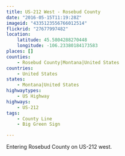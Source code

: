 ```yaml
---
title: US-212 West - Rosebud County
date: "2016-05-15T11:19:28Z"
imageid: "4335123556766012514"
flickrid: "27677997482"
location:
    latitude: 45.5804288270448
    longitude: -106.23380184173583
places: []
counties:
    - Rosebud County|Montana|United States
countries:
    - United States
states:
    - Montana|United States
highwaytypes:
    - US Highway
highways:
    - US-212
tags:
    - County Line
    - Big Green Sign

---
```

Entering Rosebud County on US-212 west.